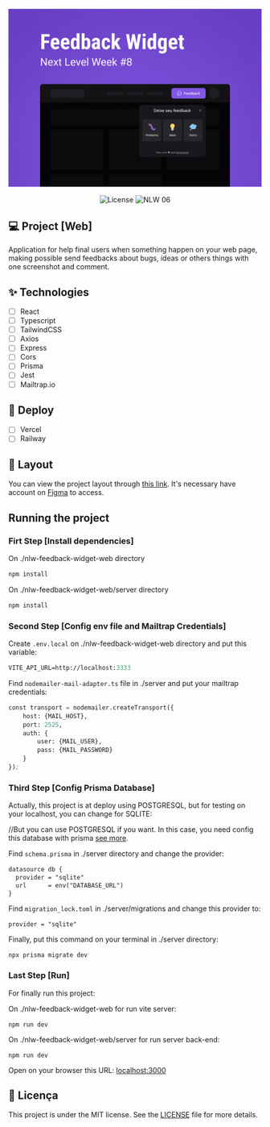 ![cover](.github/capa-feedback-widget.jpg?style=flat)

<p align="center">
  <img alt="License" src="https://img.shields.io/static/v1?label=license&message=MIT&color=8257E5&labelColor=0A1033">
  <img src="https://img.shields.io/static/v1?label=NLW&message=08&color=8257E5&labelColor=0A1033" alt="NLW 06" />
</p>

## 💻 Project [Web]
Application for help final users when something happen on your web page, making possible send feedbacks about bugs, ideas or others things with one screenshot and comment.

## ✨ Technologies

-   [ ] React
-   [ ] Typescript
-   [ ] TailwindCSS
-   [ ] Axios
-   [ ] Express
-   [ ] Cors
-   [ ] Prisma
-   [ ] Jest
-   [ ] Mailtrap.io

## 🚀 Deploy

-   [ ] Vercel
-   [ ] Railway

## 🔖 Layout

You can view the project layout through [this link](https://www.figma.com/community/file/1102912516166573468). It's necessary have account on [Figma](http://figma.com/) to access.

## Running the project

### Firt Step [Install dependencies]

On ./nlw-feedback-widget-web directory
```cl
npm install
```

On ./nlw-feedback-widget-web/server directory
```cl
npm install
```

### Second Step [Config env file and Mailtrap Credentials]

Create ```.env.local``` on ./nlw-feedback-widget-web directory and put this variable:
```cl
VITE_API_URL=http://localhost:3333
```

Find ```nodemailer-mail-adapter.ts``` file in ./server and put your mailtrap credentials:
```cl
const transport = nodemailer.createTransport({
	host: {MAIL_HOST},
	port: 2525,
	auth: {
		user: {MAIL_USER},
		pass: {MAIL_PASSWORD}
	}
});
```

### Third Step [Config Prisma Database]

Actually, this project is at deploy using POSTGRESQL, but for testing on your localhost, you can change for SQLITE:

//But you can use POSTGRESQL if you want. In this case, you need config this database with prisma [see more](https://www.prisma.io/docs/concepts/database-connectors/postgresql).

Find ```schema.prisma``` in ./server directory and change the provider:
```prisma
datasource db {
  provider = "sqlite"
  url      = env("DATABASE_URL")
}
```

Find ```migration_lock.toml``` in ./server/migrations and change this provider to:
```ci
provider = "sqlite"
```

Finally, put this command on your terminal in ./server directory:
```ci
npx prisma migrate dev
```

### Last Step [Run]

For finally run this project:

On ./nlw-feedback-widget-web for run vite server:
```ci
npm run dev
```

On ./nlw-feedback-widget-web/server for run server back-end:
```ci
npm run dev
```

Open on your browser this URL: [localhost:3000](http://localhost:3000)

## 📄 Licença

This project is under the MIT license. See the [LICENSE](LICENSE) file for more details.